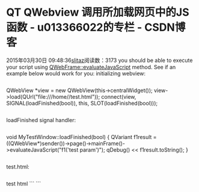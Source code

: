 # QT QWebview 调用所加载网页中的JS函数 - u013366022的专栏 - CSDN博客
2015年03月30日 09:48:36[slitaz](https://me.csdn.net/u013366022)阅读数：3173
you should be able to execute your script using [QWebFrame::evaluateJavaScript](http://doc.qt.nokia.com/latest/qwebframe.html#evaluateJavaScript) method.
 See if an example below would work for you:
initializing webview:
```cpp
```
QWebView *view = new QWebView(this->centralWidget());
view->load(QUrl("file:///home//test.html"));
connect(view, SIGNAL(loadFinished(bool)), this, SLOT(loadFinished(bool)));
```
```
loadFinished signal handler:
```cpp
```
void MyTestWindow::loadFinished(bool)
{
    QVariant f1result = ((QWebView*)sender())->page()->mainFrame()->evaluateJavaScript("f1('test param')");
    qDebug() << f1result.toString();
}
```
```
test.html:
```cpp
```
<head>
    <script LANGUAGE="JavaScript">
        function f1 (s) 
        {
            alert (s) 
            return "f1 result"
        }
    </script>
</head>
<body>
    test html
</body>
```
```
